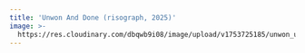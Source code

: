 ```yaml
---
title: 'Unwon And Done (risograph, 2025)'
image: >-
  https://res.cloudinary.com/dbqwb9i08/image/upload/v1753725185/unwon_undone_riso_nzuknn.jpg
---
```


